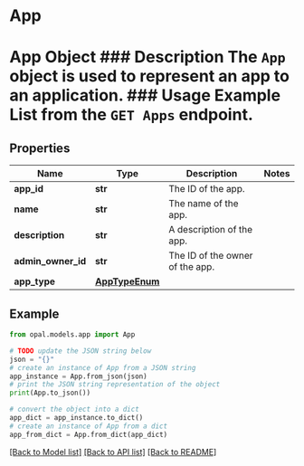 # App

# App Object ### Description The `App` object is used to represent an app to an application.  ### Usage Example List from the `GET Apps` endpoint.

## Properties

Name | Type | Description | Notes
------------ | ------------- | ------------- | -------------
**app_id** | **str** | The ID of the app. | 
**name** | **str** | The name of the app. | 
**description** | **str** | A description of the app. | 
**admin_owner_id** | **str** | The ID of the owner of the app. | 
**app_type** | [**AppTypeEnum**](AppTypeEnum.md) |  | 

## Example

```python
from opal.models.app import App

# TODO update the JSON string below
json = "{}"
# create an instance of App from a JSON string
app_instance = App.from_json(json)
# print the JSON string representation of the object
print(App.to_json())

# convert the object into a dict
app_dict = app_instance.to_dict()
# create an instance of App from a dict
app_from_dict = App.from_dict(app_dict)
```
[[Back to Model list]](../README.md#documentation-for-models) [[Back to API list]](../README.md#documentation-for-api-endpoints) [[Back to README]](../README.md)


